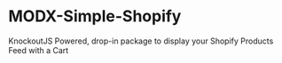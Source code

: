 # MODX-Simple-Shopify
KnockoutJS Powered, drop-in package to display your Shopify Products Feed with a Cart

